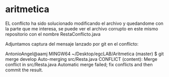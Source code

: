 # aritmetica


EL conflicto ha sido solucionado modificando el archivo y quedandome con la parte que me interesa, se puede ver el archivo corrupto en este mismo repositorio con el nombre RestaConflicto.java

Adjuntamos captura del mensaje lanzado por git en el conflicto:

AntonioAngel@aamj MINGW64 ~/Desktop/egcLAB/Aritmetica (master)
$ git merge develop
Auto-merging src/Resta.java
CONFLICT (content): Merge conflict in src/Resta.java
Automatic merge failed; fix conflicts and then commit the result.

